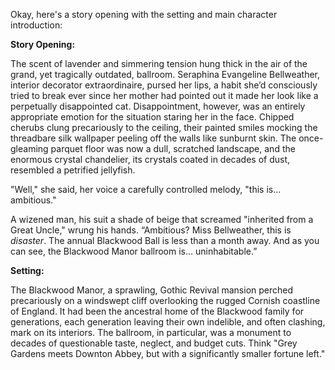 Okay, here's a story opening with the setting and main character introduction:

**Story Opening:**

The scent of lavender and simmering tension hung thick in the air of the grand, yet tragically outdated, ballroom. Seraphina Evangeline Bellweather, interior decorator extraordinaire, pursed her lips, a habit she’d consciously tried to break ever since her mother had pointed out it made her look like a perpetually disappointed cat. Disappointment, however, was an entirely appropriate emotion for the situation staring her in the face. Chipped cherubs clung precariously to the ceiling, their painted smiles mocking the threadbare silk wallpaper peeling off the walls like sunburnt skin. The once-gleaming parquet floor was now a dull, scratched landscape, and the enormous crystal chandelier, its crystals coated in decades of dust, resembled a petrified jellyfish.

"Well," she said, her voice a carefully controlled melody, "this is…ambitious."

A wizened man, his suit a shade of beige that screamed "inherited from a Great Uncle," wrung his hands. “Ambitious? Miss Bellweather, this is *disaster*. The annual Blackwood Ball is less than a month away. And as you can see, the Blackwood Manor ballroom is… uninhabitable.”

**Setting:**

The Blackwood Manor, a sprawling, Gothic Revival mansion perched precariously on a windswept cliff overlooking the rugged Cornish coastline of England. It had been the ancestral home of the Blackwood family for generations, each generation leaving their own indelible, and often clashing, mark on its interiors. The ballroom, in particular, was a monument to decades of questionable taste, neglect, and budget cuts. Think "Grey Gardens meets Downton Abbey, but with a significantly smaller fortune left."
